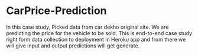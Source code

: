 # CarPrice-Prediction

In this case study, Picked data from car dekho original site. We are predicting the price for the vehicle to be sold. This is end-to-end case study right form data collection to deployment in Heroku app and from there we will give input and output predictions will get generate.
